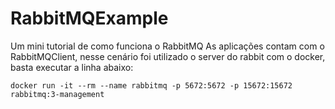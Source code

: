 # RabbitMQExample
Um mini tutorial de como funciona o RabbitMQ
As aplicações contam com o RabbitMQClient, nesse cenário foi utilizado o server do rabbit com o docker, basta executar a linha abaixo:
```
docker run -it --rm --name rabbitmq -p 5672:5672 -p 15672:15672 rabbitmq:3-management
```

